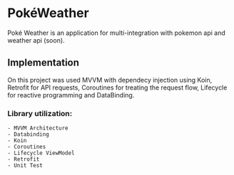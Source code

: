 # PokéWeather

Poké Weather is an application for multi-integration with pokemon api and weather api (soon).

## Implementation

On this project was used MVVM with dependecy injection using Koin, Retrofit for API requests, Coroutines for treating the request flow, Lifecycle for reactive programming and DataBinding.

### Library utilization:
    - MVVM Architecture
    - Databinding
    - Koin
    - Coroutines
    - Lifecycle ViewModel
    - Retrofit
    - Unit Test
